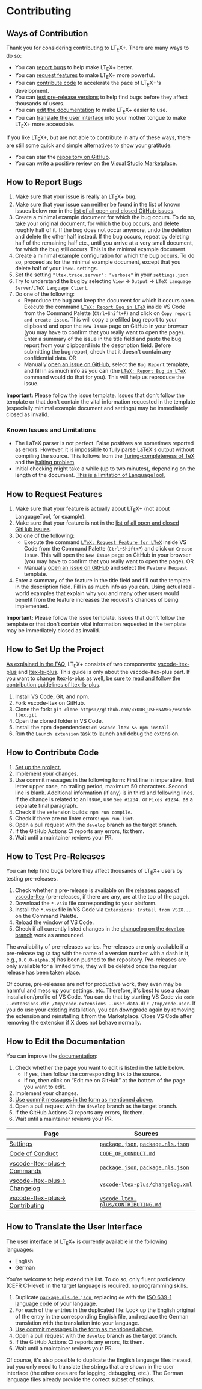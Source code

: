 <!--
   - Copyright (C) 2019-2025
   - Julian Valentin, Daniel Spitzer, LTeX+ Development Community
   -
   - This Source Code Form is subject to the terms of the Mozilla Public
   - License, v. 2.0. If a copy of the MPL was not distributed with this
   - file, You can obtain one at https://mozilla.org/MPL/2.0/.
   -->

# Contributing

## Ways of Contribution

Thank you for considering contributing to LT<sub>E</sub>X+. There are many ways to do so:

- You can [report bugs](#how-to-report-bugs) to help make LT<sub>E</sub>X+ better.
- You can [request features](#how-to-request-features) to make LT<sub>E</sub>X+ more powerful.
- You can [contribute code](#how-to-contribute-code) to accelerate the pace of LT<sub>E</sub>X+'s development.
- You can [test pre-release versions](#how-to-test-pre-releases) to help find bugs before they affect thousands of users.
- You can [edit the documentation](#how-to-edit-the-documentation) to make LT<sub>E</sub>X+ easier to use.
- You can [translate the user interface](#how-to-translate-the-user-interface) into your mother tongue to make LT<sub>E</sub>X+ more accessible.

If you like LT<sub>E</sub>X+, but are not able to contribute in any of these ways, there are still some quick and simple alternatives to show your gratitude:

- You can star the [repository on GitHub](https://github.com/ltex-plus/vscode-ltex-plus).
- You can write a positive review on the [Visual Studio Marketplace](https://marketplace.visualstudio.com/items?itemName=ltex-plus.vscode-ltex-plus).

## How to Report Bugs

1. Make sure that your issue is really an LT<sub>E</sub>X+ bug.
2. Make sure that your issue can neither be found in the list of known issues below nor in the [list of all open and closed GitHub issues](https://github.com/ltex-plus/vscode-ltex-plus/issues?q=is%3Aissue).
3. Create a minimal example document for which the bug occurs. To do so, take your original document, for which the bug occurs, and delete roughly half of it. If the bug does not occur anymore, undo the deletion and delete the other half instead. If the bug occurs, repeat by deleting half of the remaining half etc., until you arrive at a very small document, for which the bug still occurs. This is the minimal example document.
4. Create a minimal example configuration for which the bug occurs. To do so, proceed as for the minimal example document, except that you delete half of your `ltex.` settings.
5. Set the setting `"ltex.trace.server": "verbose"` in your `settings.json`.
6. Try to understand the bug by selecting `View` → `Output` → `LTeX Language Server`/`LTeX Language Client`.
7. Do one of the following:
   - Reproduce the bug and keep the document for which it occurs open. Execute the command [`LTeX: Report Bug in LTeX`](https://ltex-plus.github.io/ltex-plus/vscode-ltex-plus/commands.html#ltex-report-bug-in-ltex) inside VS Code from the Command Palette (`Ctrl+Shift+P`) and click on `Copy report and create issue`. This will copy a prefilled bug report to your clipboard and open the `New Issue` page on GitHub in your browser (you may have to confirm that you really want to open the page). Enter a summary of the issue in the title field and paste the bug report from your clipboard into the description field. Before submitting the bug report, check that it doesn't contain any confidential data. OR
   - Manually [open an issue on GitHub](https://github.com/ltex-plus/vscode-ltex-plus/issues/new/choose), select the `Bug Report` template, and fill in as much info as you can (the [`LTeX: Report Bug in LTeX`](https://ltex-plus.github.io/ltex-plus/vscode-ltex-plus/commands.html#ltex-report-bug-in-ltex) command would do that for you). This will help us reproduce the issue.

**Important:** Please follow the issue template. Issues that don't follow the template or that don't contain the vital information requested in the template (especially minimal example document and settings) may be immediately closed as invalid.

### Known Issues and Limitations

- The LaTeX parser is not perfect. False positives are sometimes reported as errors. However, it is impossible to fully parse LaTeX's output without compiling the source. This follows from the [Turing-completeness of TeX](https://en.wikipedia.org/w/index.php?title=TeX&oldid=979062806#Typesetting_system) and the [halting problem](https://en.wikipedia.org/w/index.php?title=Halting_problem&oldid=979261081).
- Initial checking might take a while (up to two minutes), depending on the length of the document. [This is a limitation of LanguageTool.](https://ltex-plus.github.io/ltex-plus/faq.html#why-does-ltex-have-such-a-high-cpu-load)

## How to Request Features

1. Make sure that your feature is actually about LT<sub>E</sub>X+ (not about LanguageTool, for example).
2. Make sure that your feature is not in the [list of all open and closed GitHub issues](https://github.com/ltex-plus/vscode-ltex-plus/issues?q=is%3Aissue).
3. Do one of the following:
   - Execute the command [`LTeX: Request Feature for LTeX`](https://ltex-plus.github.io/ltex-plus/vscode-ltex-plus/commands.html#ltex-request-feature-for-ltex) inside VS Code from the Command Palette (`Ctrl+Shift+P`) and click on `Create issue`. This will open the `New Issue` page on GitHub in your browser (you may have to confirm that you really want to open the page). OR
   - Manually [open an issue on GitHub](https://github.com/ltex-plus/vscode-ltex-plus/issues/new/choose) and select the `Feature Request` template.
4. Enter a summary of the feature in the title field and fill out the template in the description field. Fill in as much info as you can. Using actual real-world examples that explain why you and many other users would benefit from the feature increases the request's chances of being implemented.

**Important:** Please follow the issue template. Issues that don't follow the template or that don't contain vital information requested in the template may be immediately closed as invalid.

## How to Set Up the Project

[As explained in the FAQ](https://ltex-plus.github.io/ltex-plus/faq.html#whats-the-difference-between-vscode-ltex-ltex-ls-and-languagetool), LT<sub>E</sub>X+ consists of two components: [vscode-ltex-plus](https://github.com/ltex-plus/vscode-ltex-plus) and [ltex-ls-plus](https://github.com/ltex-plus/ltex-ls-plus). This guide is only about the vscode-ltex-plus part. If you want to change ltex-ls-plus as well, [be sure to read and follow the contribution guidelines of ltex-ls-plus](https://ltex-plus.github.io/ltex-plus/ltex-ls/contributing.html).

1. Install VS Code, Git, and npm.
2. Fork vscode-ltex on GitHub.
3. Clone the fork: `git clone https://github.com/<YOUR_USERNAME>/vscode-ltex.git`
4. Open the cloned folder in VS Code.
5. Install the npm dependencies: `cd vscode-ltex && npm install`
6. Run the `Launch extension` task to launch and debug the extension.

## How to Contribute Code

1. [Set up the project.](#how-to-set-up-the-project)
2. Implement your changes.
3. Use commit messages in the following form: First line in imperative, first letter upper case, no trailing period, maximum 50 characters. Second line is blank. Additional information (if any) is in third and following lines. If the change is related to an issue, use `See #1234.` or `Fixes #1234.` as a separate final paragraph.
4. Check if the extension builds: `npm run compile`.
5. Check if there are no linter errors: `npm run lint`.
6. Open a pull request with the `develop` branch as the target branch.
7. If the GitHub Actions CI reports any errors, fix them.
8. Wait until a maintainer reviews your PR.

## How to Test Pre-Releases

You can help find bugs before they affect thousands of LT<sub>E</sub>X+ users by testing pre-releases.

1. Check whether a pre-release is available on the [releases pages of vscode-ltex](https://github.com/ltex-plus/vscode-ltex-plus/releases) (pre-releases, if there are any, are at the top of the page).
2. Download the `*.vsix` file corresponding to your platform.
3. Install the `*.vsix` file in VS Code via `Extensions: Install from VSIX...` on the Command Palette.
4. Reload the window of VS Code.
5. Check if all currently listed changes in the [changelog on the `develop` branch](https://github.com/ltex-plus/vscode-ltex-plus/blob/develop/changelog.xml) work as announced.

The availability of pre-releases varies. Pre-releases are only available if a pre-release tag (a tag with the name of a version number with a dash in it, e.g., `8.0.0-alpha.3`) has been pushed to the repository. Pre-releases are only available for a limited time; they will be deleted once the regular release has been taken place.

Of course, pre-releases are not for productive work, they even may be harmful and mess up your settings, etc. Therefore, it's best to use a clean installation/profile of VS Code. You can do that by starting VS Code via `code --extensions-dir /tmp/code-extensions --user-data-dir /tmp/code-user`. If you do use your existing installation, you can downgrade again by removing the extension and reinstalling it from the Marketplace. Close VS Code after removing the extension if X does not behave normally.

## How to Edit the Documentation

You can improve the [documentation](https://ltex-plus.github.io/ltex-plus):

1. Check whether the page you want to edit is listed in the table below.
   - If yes, then follow the corresponding link to the source.
   - If no, then click on “Edit me on GitHub” at the bottom of the page you want to edit.
2. Implement your changes.
3. [Use commit messages in the form as mentioned above.](#how-to-contribute-code)
4. Open a pull request with the `develop` branch as the target branch.
5. If the GitHub Actions CI reports any errors, fix them.
6. Wait until a maintainer reviews your PR.

| Page | Sources |
| ---- | ------- |
| [Settings](https://ltex-plus.github.io/ltex-plus/settings.html) | [`package.json`](https://github.com/ltex-plus/vscode-ltex-plus/blob/develop/package.json), [`package.nls.json`](https://github.com/ltex-plus/vscode-ltex-plus/blob/develop/package.nls.json) |
| [Code of Conduct](https://ltex-plus.github.io/ltex-plus/code-of-conduct.html) | [`CODE_OF_CONDUCT.md`](https://github.com/ltex-plus/vscode-ltex-plus/blob/develop/CODE_OF_CONDUCT.md) |
| [vscode-ltex-plus→ Commands](https://ltex-plus.github.io/ltex-plus/vscode-ltex-plus/commands.html) | [`package.json`](https://github.com/ltex-plus/vscode-ltex-plus/blob/develop/package.json), [`package.nls.json`](https://github.com/ltex-plus/vscode-ltex-plus/blob/develop/package.nls.json) |
| [vscode-ltex-plus→ Changelog](https://ltex-plus.github.io/ltex-plus/vscode-ltex-plus/changelog.html) | [`vscode-ltex-plus/changelog.xml`](https://github.com/ltex-plus/vscode-ltex-plus/blob/develop/changelog.xml) |
| [vscode-ltex-plus→ Contributing](https://ltex-plus.github.io/ltex-plus/vscode-ltex-plus/contributing.html) | [`vscode-ltex-plus/CONTRIBUTING.md`](https://github.com/ltex-plus/vscode-ltex-plus/blob/develop/CONTRIBUTING.md) |

## How to Translate the User Interface

The user interface of LT<sub>E</sub>X+ is currently available in the following languages:

- English
- German

You're welcome to help extend this list. To do so, only fluent proficiency (CEFR C1-level) in the target language is required, no programming skills.

1. Duplicate [`package.nls.de.json`](https://github.com/ltex-plus/vscode-ltex-plus/blob/develop/package.nls.de.json), replacing `de` with the [ISO 639-1 language code](https://en.wikipedia.org/wiki/List_of_ISO_639-1_codes) of your language.
2. For each of the entries in the duplicated file: Look up the English original of the entry in the corresponding English file, and replace the German translation with the translation into your language.
3. [Use commit messages in the form as mentioned above.](#how-to-contribute-code)
4. Open a pull request with the `develop` branch as the target branch.
5. If the GitHub Actions CI reports any errors, fix them.
6. Wait until a maintainer reviews your PR.

Of course, it's also possible to duplicate the English language files instead, but you only need to translate the strings that are shown in the user interface (the other ones are for logging, debugging, etc.). The German language files already provide the correct subset of strings.
